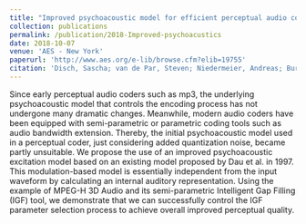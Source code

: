 ```yaml
---
title: "Improved psychoacoustic model for efficient perceptual audio codecs"
collection: publications
permalink: /publication/2018-Improved-psychoacustics
date: 2018-10-07
venue: 'AES - New York'
paperurl: 'http://www.aes.org/e-lib/browse.cfm?elib=19755'
citation: 'Disch, Sascha; van de Par, Steven; Niedermeier, Andreas; Burdiel Pérez, Elena; Berasategui Ceberio, Ane; Edler, Bernd. (2018). &quot;Improved psychoacoustic model for efficient perceptual audio codecs.&quot; <i>AES - New York</i>.'
---
```

Since early perceptual audio coders such as mp3, the underlying psychoacoustic model that controls the encoding process has not undergone many dramatic changes. Meanwhile, modern audio coders have been equipped with semi-parametric or parametric coding tools such as audio bandwidth extension. Thereby, the initial psychoacoustic model used in a perceptual coder, just considering added quantization noise, became partly unsuitable. We propose the use of an improved psychoacoustic excitation model based on an existing model proposed by Dau et al. in 1997. This modulation-based model is essentially independent from the input waveform by calculating an internal auditory representation. Using the example of MPEG-H 3D Audio and its semi-parametric Intelligent Gap Filling (IGF) tool, we demonstrate that we can successfully control the IGF parameter selection process to achieve overall improved perceptual quality.